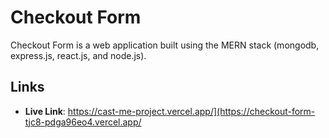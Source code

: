 # Checkout Form

Checkout Form is a web application built using the MERN stack (mongodb, express.js, react.js, and node.js). 

## Links

- **Live Link**: https://cast-me-project.vercel.app/](https://checkout-form-tjc8-pdga96eo4.vercel.app/
